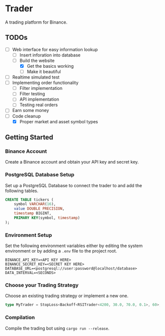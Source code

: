 # Trader

A trading platform for Binance.

## TODOs

- [ ] Web interface for easy information lookup
  - [ ] Insert inforation into database
  - [ ] Build the website
    - [x] Get the basics working
    - [ ] Make it beautiful
- [ ] Realtime simulated test
- [ ] Implementing order functionality
  - [ ] Filter implementation
  - [ ] Filter testing
  - [ ] API implementation
  - [ ] Testing real orders
- [ ] Earn some money
- [ ] Code cleanup
  - [x] Proper market and asset symbol types

## Getting Started

### Binance Account

Create a Binance account and obtain your API key and secret key.

### PostgreSQL Database Setup

Set up a PostgreSQL Database to connect the trader to and add the following tables.

```sql
CREATE TABLE tickers (
    symbol VARCHAR(16),
    value DOUBLE PRECISION,
    timestamp BIGINT,
    PRIMARY KEY(symbol, timestamp)
);
```

### Environment Setup

Set the following environment variables either by editing the system environment or by adding a `.env` file to the project root.

```text
BINANCE_API_KEY=<API KEY HERE>
BINANCE_SECRET_KEY=<SECRET KEY HERE>
DATABASE_URL=<postgresql://user:password@localhost/database>
DATA_INTERVAL=<SECONDS>
```

### Choose your Trading Strategy

Choose an existing trading strategy or implement a new one.

```rust
type MyTrader = StopLoss<Backoff<RSITrader<4200, 30.0, 70.0, 0.1>, 60>, "USDT", 0.95>;
```

### Compilation

Compile the trading bot using `cargo run --release`.
